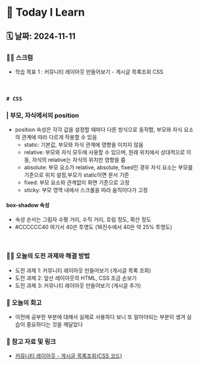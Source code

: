 # 📝 Today I Learn  
## 🗓️ 날짜: 2024-11-11  
### 🙏🏻 스크럼
- 학습 목표 1 : 커뮤니티 레이아웃 만들어보기 - 게시글 목록조회 CSS  
</br>

### `# CSS`
### | 부모, 자식에서의 position
- position 속성은 각각 값을 설정할 때마다 다른 방식으로 동작함, 부모와 자식 요소의 관계에 따라 다르게 작용할 수 있음  
    - static: 기본값, 부모와 자식 관계에 영향을 미치지 않음
    - relative: 부모와 자식 모두에 사용할 수 있으며, 원래 위치에서 상대적으로 이동, 자식의 relative는 자식의 위치만 영향을 줌
    - absolute: 부모 요소가 relative, absolute, fixed인 경우 자식 요소는 부모를 기준으로 위치 설정,부모가 static이면 문서 기준
    - fixed: 부모 요소와 관계없이 화면 기준으로 고정
    - sticky: 부모 영역 내에서 스크롤을 따라 움직이다가 고정  

#### box-shadow 속성
- 속성 순서는 그림자 수평 거리, 수직 거리, 흐림 정도, 확산 정도
- #CCCCCC40 여기서 40은 투명도 (16진수에서 40은 약 25% 투명도)  
</br>

### ✊🏻 오늘의 도전 과제와 해결 방법
- 도전 과제 1: 커뮤니티 레이아웃 만들어보기 (게시글 목록 조회)
- 도전 과제 2: 앞선 레이아웃의 HTML, CSS 조금 손보기
- 도전 과제 3: 커뮤니티 레이아웃 만들어보기 (게시글 추가)  

### 💭 오늘의 회고
- 이전에 공부한 부분에 대해서 실제로 사용하다 보니 또 알아야되는 부분이 생겨 실습이 중요하다는 것을 깨달았다  

### 🔗 참고 자료 및 링크
- [커뮤니티 레이아웃 - 게시글 목록조회(CSS 코드)](https://github.com/100-hours-a-week/2-rachel-kim-community-fe/blob/main/css/posts.css)


